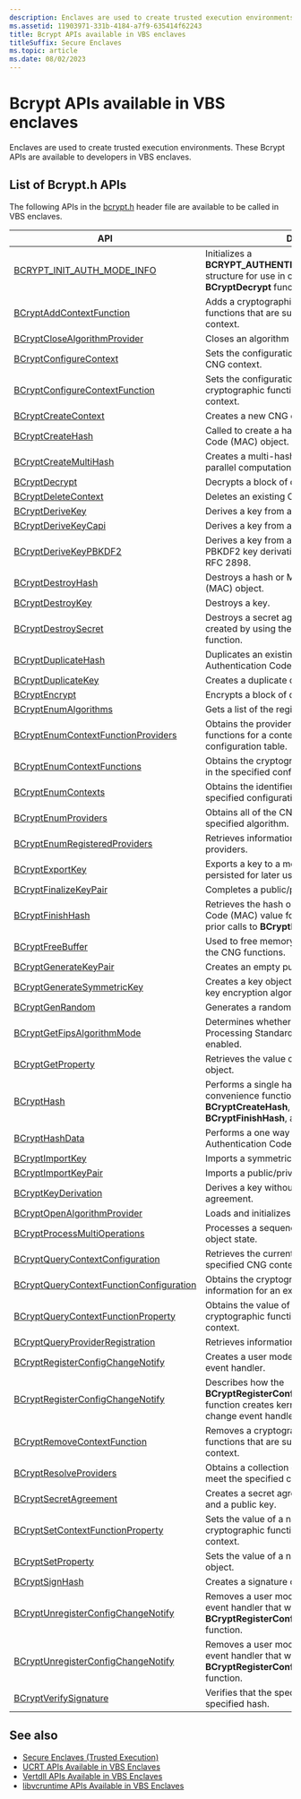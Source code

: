 ```yaml
---
description: Enclaves are used to create trusted execution environments. These Bcrypt APIs are available to developers in VBS enclaves.
ms.assetid: 11903971-331b-4184-a7f9-635414f62243
title: Bcrypt APIs available in VBS enclaves
titleSuffix: Secure Enclaves
ms.topic: article
ms.date: 08/02/2023
---
```


# Bcrypt APIs available in VBS enclaves

Enclaves are used to create trusted execution environments. These Bcrypt APIs are available to developers in VBS enclaves.

## List of Bcrypt.h APIs

The following APIs in the [bcrypt.h](/windows/win32/api/bcrypt/) header file are available to be called in VBS enclaves.

| API | Description |
|--------|--------|
| [BCRYPT_INIT_AUTH_MODE_INFO](/windows/win32/api/bcrypt/nf-bcrypt-bcrypt_init_auth_mode_info) | Initializes a **BCRYPT_AUTHENTICATED_CIPHER_MODE_INFO** structure for use in calls to **BCryptEncrypt** and **BCryptDecrypt** functions. |
| [BCryptAddContextFunction](/windows/win32/api/bcrypt/nf-bcrypt-bcryptaddcontextfunction) | Adds a cryptographic function to the list of functions that are supported by an existing CNG context. |
| [BCryptCloseAlgorithmProvider](/windows/win32/api/bcrypt/nf-bcrypt-bcryptclosealgorithmprovider) | Closes an algorithm provider. |
| [BCryptConfigureContext](/windows/win32/api/bcrypt/nf-bcrypt-bcryptconfigurecontext) | Sets the configuration information for an existing CNG context. |
| [BCryptConfigureContextFunction](/windows/win32/api/bcrypt/nf-bcrypt-bcryptconfigurecontextfunction) | Sets the configuration information for the cryptographic function of an existing CNG context. |
| [BCryptCreateContext](/windows/win32/api/bcrypt/nf-bcrypt-bcryptcreatecontext) | Creates a new CNG configuration context. |
| [BCryptCreateHash](/windows/win32/api/bcrypt/nf-bcrypt-bcryptcreatehash) | Called to create a hash or Message Authentication Code (MAC) object. |
| [BCryptCreateMultiHash](/windows/win32/api/bcrypt/nf-bcrypt-bcryptcreatemultihash) | Creates a multi-hash state that allows for the parallel computation of multiple hash operations. |
| [BCryptDecrypt](/windows/win32/api/bcrypt/nf-bcrypt-bcryptdecrypt) | Decrypts a block of data. |
| [BCryptDeleteContext](/windows/win32/api/bcrypt/nf-bcrypt-bcryptdeletecontext) | Deletes an existing CNG configuration context. |
| [BCryptDeriveKey](/windows/win32/api/bcrypt/nf-bcrypt-bcryptderivekey) | Derives a key from a secret agreement value. |
| [BCryptDeriveKeyCapi](/windows/win32/api/bcrypt/nf-bcrypt-bcryptderivekeycapi) | Derives a key from a hash value. |
| [BCryptDeriveKeyPBKDF2](/windows/win32/api/bcrypt/nf-bcrypt-bcryptderivekeypbkdf2) | Derives a key from a hash value by using the PBKDF2 key derivation algorithm as defined by RFC 2898. |
| [BCryptDestroyHash](/windows/win32/api/bcrypt/nf-bcrypt-bcryptdestroyhash) | Destroys a hash or Message Authentication Code (MAC) object. |
| [BCryptDestroyKey](/windows/win32/api/bcrypt/nf-bcrypt-bcryptdestroykey) | Destroys a key. |
| [BCryptDestroySecret](/windows/win32/api/bcrypt/nf-bcrypt-bcryptdestroysecret) | Destroys a secret agreement handle that was created by using the **BCryptSecretAgreement** function. |
| [BCryptDuplicateHash](/windows/win32/api/bcrypt/nf-bcrypt-bcryptduplicatehash) | Duplicates an existing hash or Message Authentication Code (MAC) object. |
| [BCryptDuplicateKey](/windows/win32/api/bcrypt/nf-bcrypt-bcryptduplicatekey) | Creates a duplicate of a symmetric key. |
| [BCryptEncrypt](/windows/win32/api/bcrypt/nf-bcrypt-bcryptencrypt) | Encrypts a block of data. |
| [BCryptEnumAlgorithms](/windows/win32/api/bcrypt/nf-bcrypt-bcryptenumalgorithms) | Gets a list of the registered algorithm identifiers. |
| [BCryptEnumContextFunctionProviders](/windows/win32/api/bcrypt/nf-bcrypt-bcryptenumcontextfunctionproviders) | Obtains the providers for the cryptographic functions for a context in the specified configuration table. |
| [BCryptEnumContextFunctions](/windows/win32/api/bcrypt/nf-bcrypt-bcryptenumcontextfunctions) | Obtains the cryptographic functions for a context in the specified configuration table. |
| [BCryptEnumContexts](/windows/win32/api/bcrypt/nf-bcrypt-bcryptenumcontexts) | Obtains the identifiers of the contexts in the specified configuration table. |
| [BCryptEnumProviders](/windows/win32/api/bcrypt/nf-bcrypt-bcryptenumproviders) | Obtains all of the CNG providers that support a specified algorithm. |
| [BCryptEnumRegisteredProviders](/windows/win32/api/bcrypt/nf-bcrypt-bcryptenumregisteredproviders) | Retrieves information about the registered providers. |
| [BCryptExportKey](/windows/win32/api/bcrypt/nf-bcrypt-bcryptexportkey) | Exports a key to a memory BLOB that can be persisted for later use. |
| [BCryptFinalizeKeyPair](/windows/win32/api/bcrypt/nf-bcrypt-bcryptfinalizekeypair) | Completes a public/private key pair. |
| [BCryptFinishHash](/windows/win32/api/bcrypt/nf-bcrypt-bcryptfinishhash) | Retrieves the hash or Message Authentication Code (MAC) value for the data accumulated from prior calls to **BCryptHashData**. |
| [BCryptFreeBuffer](/windows/win32/api/bcrypt/nf-bcrypt-bcryptfreebuffer) | Used to free memory that was allocated by one of the CNG functions. |
| [BCryptGenerateKeyPair](/windows/win32/api/bcrypt/nf-bcrypt-bcryptgeneratekeypair) | Creates an empty public/private key pair. |
| [BCryptGenerateSymmetricKey](/windows/win32/api/bcrypt/nf-bcrypt-bcryptgeneratesymmetrickey) | Creates a key object for use with a symmetrical key encryption algorithm from a supplied key. |
| [BCryptGenRandom](/windows/win32/api/bcrypt/nf-bcrypt-bcryptgenrandom) | Generates a random number. |
| [BCryptGetFipsAlgorithmMode](/windows/win32/api/bcrypt/nf-bcrypt-bcryptgetfipsalgorithmmode) | Determines whether Federal Information Processing Standard (FIPS) compliance is enabled. |
| [BCryptGetProperty](/windows/win32/api/bcrypt/nf-bcrypt-bcryptgetproperty) | Retrieves the value of a named property for a CNG object. |
| [BCryptHash](/windows/win32/api/bcrypt/nf-bcrypt-bcrypthash) | Performs a single hash computation. This is a convenience function that wraps calls to **BCryptCreateHash**, **BCryptHashData**, **BCryptFinishHash**, and **BCryptDestroyHash**. |
| [BCryptHashData](/windows/win32/api/bcrypt/nf-bcrypt-bcrypthashdata) | Performs a one way hash or Message Authentication Code (MAC) on a data buffer. |
| [BCryptImportKey](/windows/win32/api/bcrypt/nf-bcrypt-bcryptimportkey) | Imports a symmetric key from a key BLOB. |
| [BCryptImportKeyPair](/windows/win32/api/bcrypt/nf-bcrypt-bcryptimportkeypair) | Imports a public/private key pair from a key BLOB. |
| [BCryptKeyDerivation](/windows/win32/api/bcrypt/nf-bcrypt-bcryptkeyderivation) | Derives a key without requiring a secret agreement. |
| [BCryptOpenAlgorithmProvider](/windows/win32/api/bcrypt/nf-bcrypt-bcryptopenalgorithmprovider) | Loads and initializes a CNG provider. |
| [BCryptProcessMultiOperations](/windows/win32/api/bcrypt/nf-bcrypt-bcryptprocessmultioperations) | Processes a sequence of operations on a multi-object state. |
| [BCryptQueryContextConfiguration](/windows/win32/api/bcrypt/nf-bcrypt-bcryptquerycontextconfiguration) | Retrieves the current configuration for the specified CNG context. |
| [BCryptQueryContextFunctionConfiguration](/windows/win32/api/bcrypt/nf-bcrypt-bcryptquerycontextfunctionconfiguration) | Obtains the cryptographic function configuration information for an existing CNG context. |
| [BCryptQueryContextFunctionProperty](/windows/win32/api/bcrypt/nf-bcrypt-bcryptquerycontextfunctionproperty) | Obtains the value of a named property for a cryptographic function in an existing CNG context. |
| [BCryptQueryProviderRegistration](/windows/win32/api/bcrypt/nf-bcrypt-bcryptqueryproviderregistration) | Retrieves information about a CNG provider. |
| [BCryptRegisterConfigChangeNotify](/windows/win32/api/bcrypt/nf-bcrypt-bcryptregisterconfigchangenotify) | Creates a user mode CNG configuration change event handler. |
| [BCryptRegisterConfigChangeNotify](/windows/win32/api/bcrypt/nf-bcrypt-bcryptregisterconfigchangenotify-r1) | Describes how the **BCryptRegisterConfigChangeNotify(PRKEVENT)** function creates kernel mode CNG configuration change event handler. |
| [BCryptRemoveContextFunction](/windows/win32/api/bcrypt/nf-bcrypt-bcryptremovecontextfunction) | Removes a cryptographic function from the list of functions that are supported by an existing CNG context. |
| [BCryptResolveProviders](/windows/win32/api/bcrypt/nf-bcrypt-bcryptresolveproviders) | Obtains a collection of all of the providers that meet the specified criteria. |
| [BCryptSecretAgreement](/windows/win32/api/bcrypt/nf-bcrypt-bcryptsecretagreement) | Creates a secret agreement value from a private and a public key. |
| [BCryptSetContextFunctionProperty](/windows/win32/api/bcrypt/nf-bcrypt-bcryptsetcontextfunctionproperty) | Sets the value of a named property for a cryptographic function in an existing CNG context. |
| [BCryptSetProperty](/windows/win32/api/bcrypt/nf-bcrypt-bcryptsetproperty) | Sets the value of a named property for a CNG object. |
| [BCryptSignHash](/windows/win32/api/bcrypt/nf-bcrypt-bcryptsignhash) | Creates a signature of a hash value. |
| [BCryptUnregisterConfigChangeNotify](/windows/win32/api/bcrypt/nf-bcrypt-bcryptunregisterconfigchangenotify) | Removes a user mode CNG configuration change event handler that was created by using the **BCryptRegisterConfigChangeNotify(HANDLE\*)** function. |
| [BCryptUnregisterConfigChangeNotify](/windows/win32/api/bcrypt/nf-bcrypt-bcryptunregisterconfigchangenotify-r1) | Removes a user mode CNG configuration change event handler that was created by using the **BCryptRegisterConfigChangeNotify(HANDLE\*)** function. |
| [BCryptVerifySignature](/windows/win32/api/bcrypt/nf-bcrypt-bcryptverifysignature) | Verifies that the specified signature matches the specified hash. |

## See also

- [Secure Enclaves (Trusted Execution)](trusted-execution.md)
- [UCRT APIs Available in VBS Enclaves](enclaves-available-in-ucrt.md)
- [Vertdll APIs Available in VBS Enclaves](enclaves-available-in-vertdll.md)
- [libvcruntime APIs Available in VBS Enclaves](enclaves-available-in-libvcruntime.md)
